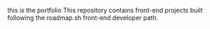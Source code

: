 this is the portfolio 
This repository contains front-end projects built following the roadmap.sh front-end developer path.
